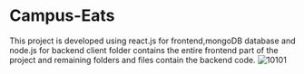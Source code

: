 # Campus-Eats
This project is developed using react.js for frontend,mongoDB database and node.js for backend
client folder contains the entire frontend part of the project and remaining folders and files contain the backend code.
![10101](https://github.com/kpatnaik123/Campus-Eats/assets/105808323/64c5c1e3-260c-4f6c-ac5f-5ededfe6a5e4)
